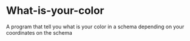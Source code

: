 # What-is-your-color
A program that tell you what is your color in a schema depending on your coordinates  on the schema
